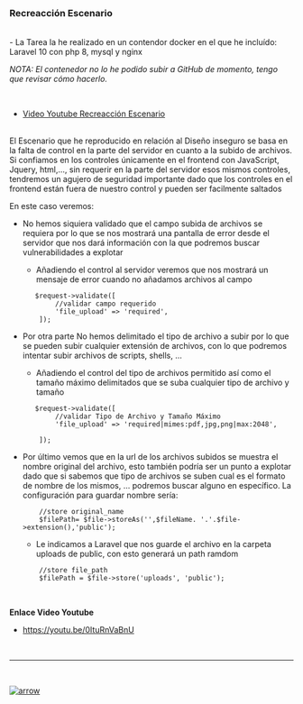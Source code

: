 <br>   
  

### Recreacción Escenario 

<br>
- La Tarea la he realizado en un contendor docker en el que he incluído: Laravel 10 con php 8, mysql y nginx  

_NOTA: El contenedor no lo he podido subir a GitHub de momento, tengo que revisar cómo hacerlo._

<br>

- [Video Youtube Recreacción Escenario](https://youtu.be/0ItuRnVaBnU)

<br>
El Escenario que he reproducido en relación al Diseño inseguro se basa en la falta de control en la parte del servidor en cuanto a la subido de archivos.  
Si confiamos en los controles únicamente en el frontend con JavaScript, Jquery, html,..., sin requerir en la parte del servidor esos mismos controles, tendremos un agujero de seguridad importante dado que los controles en el frontend están fuera de nuestro control y pueden ser facilmente saltados
<br> 

En este caso veremos:   
-   No hemos siquiera validado que el campo subida de archivos se requiera por lo que se nos mostrará una pantalla de error desde el servidor que nos dará información con la que podremos buscar vulnerabilidades a explotar   
    - Añadiendo el control al servidor veremos que nos mostrará un mensaje de error cuando no añadamos archivos al campo   
    
    ```
       $request->validate([
            //validar campo requerido
            'file_upload' => 'required',
        ]);   
    ``````

- Por otra parte No hemos delimitado el tipo de archivo a subir por lo que se pueden subir cualquier extensión de archivos, con lo que podremos intentar subir archivos de scripts, shells, ...

     - Añadiendo el control del tipo de archivos permitido así como el tamaño máximo delimitados que se suba cualquier tipo de archivo y tamaño 
    
    ```
       $request->validate([
            //validar Tipo de Archivo y Tamaño Máximo
            'file_upload' => 'required|mimes:pdf,jpg,png|max:2048',
               
        ]);     
    ``````

- Por último vemos que en la url de los archivos subidos se muestra el nombre original del archivo, esto también podría ser un punto a explotar dado que si sabemos que tipo de archivos se suben cual es el formato de nombre de los mismos, ... podremos buscar alguno en específico. 
La configuración para guardar nombre sería:

    ```
        //store original_name
        $filePath= $file->storeAs('',$fileName. '.'.$file->extension(),'public');  
    ``````    
          
    - Le indicamos a Laravel que nos guarde el archivo en la carpeta uploads de public, con esto generará un path ramdom 

    ```
        //store file_path
        $filePath = $file->store('uploads', 'public');
    ```
<br>       


**Enlace Video Youtube** 
- https://youtu.be/0ItuRnVaBnU

<br>



    






----
<br>  


[![arrow](/Documentos/Imágenes/ic_arrow_back_128_28226.png)](/README.md)